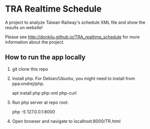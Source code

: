 # TRA Realtime Schedule

A project to analyze Taiwan Railway's schedule XML file and show the results on website!

Please see http://donkilu.github.io/TRA_realtime_schedule for more information about the project.

## How to run the app locally

1.  git clone this repo

1.  Install php. For Debian/Ubuntu, you might need to install from ppa:ondrej/php.

    apt install php php-xml php-curl

1.  Run php server at repo root:

    php -S 127.0.0.1:8000

1.  Open browser and navigate to localhost:8000/TR.html
